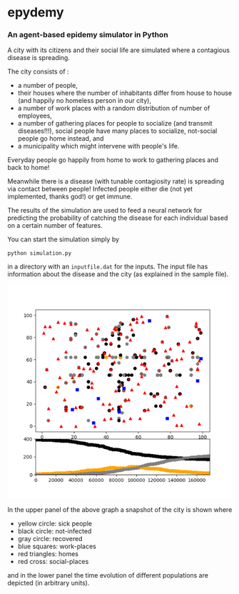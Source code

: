 # epydemy

### An agent-based epidemy simulator in Python

A city with its citizens and their social life are simulated where a contagious disease is spreading.  

The city consists of :

- a number of people,  
- their houses where the number of inhabitants differ from house to house (and happily no homeless person in our city),  
- a number of work places with a random distribution of number of employees,  
- a number of gathering places for people to socialize (and transmit diseases!!!), social people have many places to socialize, not-social people go home instead, and  
- a municipality which might intervene with people's life.  

Everyday people go happily from home to work to gathering places and back to home!
  
Meanwhile there is a disease (with tunable contagiosity rate) is spreading via contact between people! Infected people either die (not yet implemented, thanks god!) or get immune.  
  
The results of the simulation are used to feed a neural network for predicting the probability of catching the disease for each individual based on a certain number of features.

You can start the simulation simply by

```
python simulation.py

```
in a directory with an ```inputfile.dat``` for the inputs. The input file has information about the disease and the city (as explained in the sample file).

![](a_snapshot.png)

In the upper panel of the above graph a snapshot of the city is shown where
* yellow circle: sick people
* black circle: not-infected
* gray circle: recovered 
* blue squares: work-places
* red triangles: homes
* red cross: social-places

and in the lower panel the time evolution of different populations are depicted (in arbitrary units).
